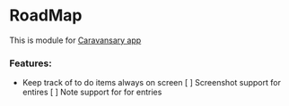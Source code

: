# RoadMap
This is module for 
[Caravansary app](https://github.com/RobertJaskowski/Caravansary)

### Features:
- Keep track of to do items always on screen
[ ] Screenshot support for entires
[ ] Note support for for entries
